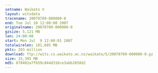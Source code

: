```yaml
---
setname: Waikato V
layout: witsdata
tracename: 20070709-000000-0
end: Tue Jul 10 12:00:00 2007
originalname: 20070709-000000-0
gzsize: 5,121 MB
len: 24:00:00
start: Mon Jul  9 12:00:01 2007
totalwirelen: 101,605 MB
pkts: 203 million
download: ftp://wits.cs.waikato.ac.nz/waikato/5/20070709-000000-0.gz
size: 15,395 MB
md5: 878402a7fb59c844d316ce3abb2858d2
---
```

